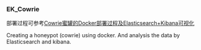 ### EK_Cowrie
部署过程可参考[Cowrie蜜罐的Docker部署过程及Elasticsearch+Kibana可视化](https://www.freebuf.com/articles/network/236525.html)


Creating a honeypot (cowrie) using docker. And analysis the data by Elasticsearch and kibana.

